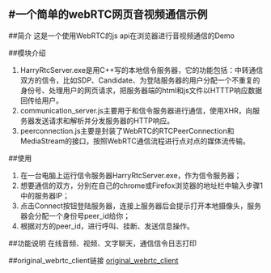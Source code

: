 #一个简单的webRTC网页音视频通信示例
---
##简介
这是一个使用WebRTC的js api在浏览器进行音视频通信的Demo

##模块介绍
1. HarryRtcServer.exe是用C++写的本地信令服务器，它的功能包括：中转通信双方的信令，比如SDP、Candidate、为登陆服务器的用户分配一个不重复的身份号、处理用户的网页请求，把服务器端的html和js文件以HTTTP响应数据回传给用户。
2. communication_server.js主要用于和信令服务器进行通信，使用XHR，向服务器发送请求和解析并分发服务器的HTTP响应。
3. peerconnection.js主要是封装了WebRTC的RTCPeerConnection和MediaStream的接口，按照WebRTC通信流程进行点对点的媒体流传输。

##使用
1. 在一台电脑上运行信令服务器HarryRtcServer.exe，作为信令服务器；
2. 想要通信的双方，分别在自己的chrome或Firefox浏览器的地址栏中输入步骤1中的服务器IP；
3. 点击Connect按钮登陆服务器，连接上服务器后会提示打开本地摄像头，服务器会分配一个身份号peer_id给你；
4. 根据对方的peer_id，进行呼叫、挂断、发送信息操作。

##功能说明
在线音频、视频、文字聊天，通信信令日志打印

##original_webrtc_client链接
[original_webrtc_client](https://github.com/OceanSunlight/original_webrtc_client)

